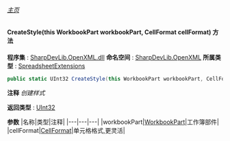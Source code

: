 ###### [主页](./Index.md "主页")
#### CreateStyle(this WorkbookPart workbookPart, CellFormat cellFormat) 方法
**程序集** : [SharpDevLib.OpenXML.dll](./SharpDevLib.OpenXML.assembly.md "SharpDevLib.OpenXML.dll")
**命名空间** : [SharpDevLib.OpenXML](./SharpDevLib.OpenXML.namespace.md "SharpDevLib.OpenXML")
**所属类型** : [SpreadsheetExtensions](./SharpDevLib.OpenXML.SpreadsheetExtensions.md "SpreadsheetExtensions")
``` csharp
public static UInt32 CreateStyle(this WorkbookPart workbookPart, CellFormat cellFormat)
```
**注释**
*创建样式*

**返回类型** : [UInt32](https://learn.microsoft.com/en-us/dotnet/api/system.uint32 "UInt32")

**参数**
|名称|类型|注释|
|---|---|---|
|workbookPart|[WorkbookPart](https://learn.microsoft.com/en-us/dotnet/api/documentformat.openxml.packaging.workbookpart "WorkbookPart")|工作簿部件|
|cellFormat|[CellFormat](https://learn.microsoft.com/en-us/dotnet/api/documentformat.openxml.spreadsheet.cellformat "CellFormat")|单元格格式,更灵活|

